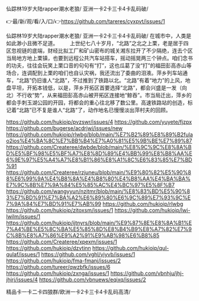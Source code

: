 仙踪林19岁大陆rapper潮水老狼/
亚洲一卡2卡三卡4卡乱码破/


👉最/新/观/看/入/口/👉https://github.com/tareres/cyxpvt/issues/1

仙踪林19岁大陆rapper潮水老狼/
亚洲一卡2卡三卡4卡乱码破/
在城市中，人类是如此渺小且微不足道。
　　上世纪七八十岁月，“北路”之北之上栗，老是居于四区忽视链的底端，财经比拟工厂和矿山密布的城关湘东拉开了不少隔绝，连去个区当局地方地上栗镇，也要到远程公共汽车站搭车，摇动摇晃两三个钟点。咱们念书的功夫，往往会玩笑上栗口音的句句有“打”，这也瓜葛了没“打”的福田彭高赤山等场合，连调配到上栗的咱们也自认灾祸，我还流出了委曲的泪液。萍乡列车站通车，“北路”仍旧谁人“北路”，不过推到了铁路以北。“北路”有着“地力”的上风，地盘平坦，开拓本钱低，以是，萍乡开拓区首要选择“北路”，都会兴盛是一发（向北）不行收“势”，从来福田彭高赤山被开拓区连接地“鲸吞”。市当局迁出，萍乡的都会手刺玉湖公园的开园，将都会的重心往北移了数公里。高速铁路站的创造，标记着“北路”已不复是谁人“北路”了，动作地名已慢慢淡出萍村夫的回顾。


https://github.com/hukioip/pvzswr/issues/4
https://github.com/yuyete/fjzpx
https://github.com/bugerse/acdrjwi/issues/new
https://github.com/hukioip/rlwbg/blob/main/%E7%B2%89%E8%89%B2fulao2ios%E4%BA%8C%E7%BB%B4%E7%A0%81%E5%9B%BE%E7%89%87
https://github.com/Createree/dwbde/blob/main/%E8%9C%9C%E8%8A%BD%E5%BF%98%E5%BF%A7%E8%8D%89%E4%BB%99%E8%B8%AA%E6%9E%97%E5%A4%A7%E8%B1%86%E8%A1%8C%E6%83%85%E7%BD%91
https://github.com/Createree/rzjuneu/blob/main/%E9%80%82%E5%90%88%E6%99%9A%E4%B8%8A%E4%B8%80%E4%B8%AA%E4%BA%BA%E7%9C%8B%E7%9A%84%E5%85%AC%E4%BC%97%E5%8F%B7
https://github.com/wangyyun/nzitmr/blob/main/%E8%83%BD%E5%90%83%E7%BD%91%E7%BA%A2%E6%89%80%E6%9C%89%E7%93%9C%E7%9A%84%E7%BD%91%E7%AB%99
https://github.com/hukioip/rlwbg
https://github.com/hukioip/zitoxsm/issues/1
https://github.com/hukioip/lwi-lwilm/issues/1
https://github.com/hukioip/ijtnyrs/blob/main/%E9%87%8E%E8%8A%B1%E7%A4%BE%E5%8C%BA%E5%85%8D%E8%B4%B9%E8%A7%82%E7%9C%8B%E8%A7%86%E9%A2%91%E9%AB%98%E6%B8%85
https://github.com/Createree/xpexm/issues/1
https://github.com/hukioip/dzvtinn
https://github.com/hukioip/qul-qulaf/issues/1
https://github.com/vghl/vjyvb/issues/1
https://github.com/hukioip/fma-fmanj/issues/2
https://github.com/tureer/qwzbfk/issues/6
https://github.com/hukioip/zxnga/issues/1
https://github.com/vbnhju/jhj-jhjrj/issues/4
https://github.com/vbnuews/eqixq/issues/2

精品卡一卡二卡四狼群/欧洲一卡2卡三卡4卡乱码高清/
